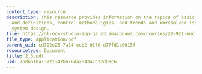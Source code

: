 ```yaml
---
content_type: resource
description: This resource provides information on the topics of basic control concepts
  and definitions, control methodoligies, and trends and unresolved issues in control
  system design.
file: https://ol-ocw-studio-app-qa.s3.amazonaws.com/courses/22-921-nuclear-power-plant-dynamics-and-control-january-iap-2006/768b510a372147b66da243acc22db8c6_2_3.pdf
file_type: application/pdf
parent_uid: cd702e25-7a54-eeb2-0170-d77fd1c0015f
resourcetype: Document
title: 2_3.pdf
uid: 768b510a-3721-47b6-6da2-43acc22db8c6
---
```

